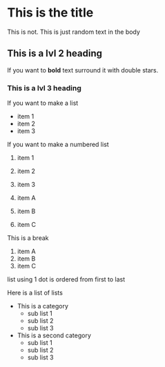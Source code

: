 # This is the title

This is not. This is just random text in the body

## This is a lvl 2 heading

If you want to **bold** text surround it with double stars.

### This is a lvl 3 heading

If you want to make a list

- item 1
- item 2
- item 3

If you want to make a numbered list

1. item 1
2. item 2
3. item 3

1. item A
1. item B
1. item C

This is a break

1. item A
1. item B
1. item C

list using 1 dot is ordered from first to last

Here is a list of lists

  - This is a category
    - sub list 1
    - sub list 2
    - sub list 3
  - This is a second category
    - sub list 1
    - sub list 2
    - sub list 3
